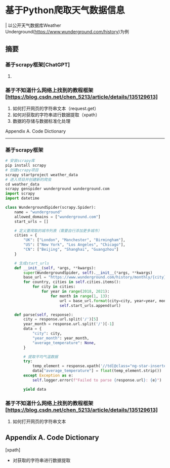 # 基于Python爬取天气数据信息
| 以公开天气数据库Weather Underground(https://www.wunderground.com/history)为例


## 摘要
### 基于scrapy框架[ChatGPT]
1. 

### 基于不知道什么网络上找到的教程框架[https://blog.csdn.net/chen_5213/article/details/135129613]
1. 如何打开网页的字符串文本（request.get）
2. 如何对获取的字符串进行数据提取（xpath）
3. 数据的存储与数据标准化处理

Appendix A. Code Dictionary
***
### 基于scrapy框架
```Python
# 安装scrapy库
pip install scrapy
# 创建scrapy项目
scrapy startproject weather_data
# 进入项目并创建新的爬虫
cd weather_data
scrapy genspider wunderground wunderground.com
import scrapy
import datetime

class WundergroundSpider(scrapy.Spider):
    name = "wunderground"
    allowed_domains = ["wunderground.com"]
    start_urls = []

    # 定义要爬取的城市列表（需要自行添加更多城市）
    cities = {
        "UK": ["London", "Manchester", "Birmingham"],
        "US": ["New York", "Los Angeles", "Chicago"],
        "CN": ["Beijing", "Shanghai", "Guangzhou"]
    }

    # 生成start_urls
    def __init__(self, *args, **kwargs):
        super(WundergroundSpider, self).__init__(*args, **kwargs)
        base_url = "https://www.wunderground.com/history/monthly/{city}/date/{year}-{month}"
        for country, cities in self.cities.items():
            for city in cities:
                for year in range(2018, 2021):
                    for month in range(1, 13):
                        url = base_url.format(city=city, year=year, month=month)
                        self.start_urls.append(url)

    def parse(self, response):
        city = response.url.split('/')[5]
        year_month = response.url.split('/')[-1]
        data = {
            "city": city,
            "year_month": year_month,
            "average_temperature": None,
        }

        # 提取平均气温数据
        try:
            temp_element = response.xpath('//td[@class="ng-star-inserted"]/span/text()').get()
            data["average_temperature"] = float(temp_element.strip())
        except Exception as e:
            self.logger.error(f"Failed to parse {response.url}: {e}")

        yield data
```


### 基于不知道什么网络上找到的教程框架[https://blog.csdn.net/chen_5213/article/details/135129613]
1. 如何打开网页的字符串文本


## Appendix A. Code Dictionary
[xpath]
- 对获取的字符串进行数据提取
